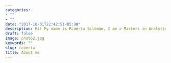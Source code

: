 ```yaml
---
categories:
- ""
- ""
date: "2017-10-31T22:42:51-05:00"
description: Hi! My name is Roberta Sildmäe, I am a Masters in Analytics and Management student at London Business School. I am passionate about the data driven approach to digital strategy and hoping to pursue management consulting. 
draft: false
image: photo2.jpg
keywords: ""
slug: roberta
title: About me
---
```

